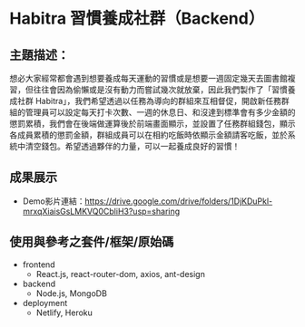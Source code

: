 # Habitra 習慣養成社群（Backend）

## 主題描述：
想必大家經常都會遇到想要養成每天運動的習慣或是想要一週固定幾天去圖書館複習，但往往會因為偷懶或是沒有動力而嘗試幾次就放棄，因此我們製作了「習慣養成社群 Habitra」，我們希望透過以任務為導向的群組來互相督促，開啟新任務群組的管理員可以設定每天打卡次數、一週的休息日、和沒達到標準會有多少金額的懲罰累積，我們會在後端做運算後於前端畫面顯示，並設置了任務群組錢包，顯示各成員累積的懲罰金額，群組成員可以在相約吃飯時依顯示金額請客吃飯，並於系統中清空錢包。希望透過夥伴的力量，可以一起養成良好的習慣！

## 成果展示
- Demo影片連結：https://drive.google.com/drive/folders/1DjKDuPkl-mrxqXiaisGsLMKVQ0CbliH3?usp=sharing


## 使用與參考之套件/框架/原始碼
- frontend
    - React.js, react-router-dom, axios, ant-design
- backend
    - Node.js, MongoDB
- deployment
    - Netlify, Heroku
